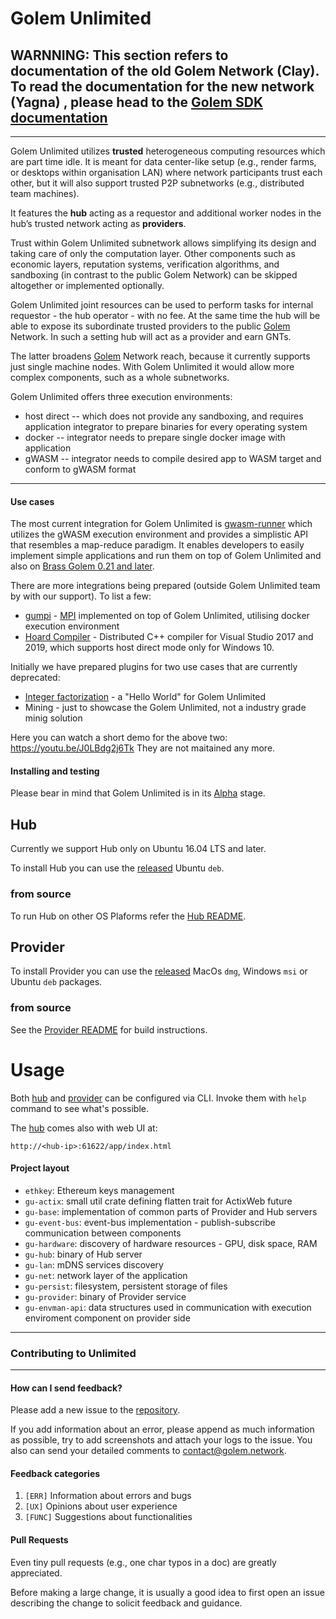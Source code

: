 # Golem Unlimited
## WARNNING: This section refers to documentation of the **old** Golem Network (Clay). To read the documentation for the new network (Yagna) , please head to the [Golem SDK documentation](https://handbook.golem.network)
---

Golem Unlimited utilizes **trusted** heterogeneous computing resources which are part time idle. It is meant for data center-like setup (e.g., render farms, or desktops within organisation LAN) where network participants trust each other, but it will also support trusted P2P subnetworks (e.g., distributed team machines).

It features the **hub** acting as a requestor and additional worker nodes in the hub’s trusted network acting as **providers**.

Trust within Golem Unlimited subnetwork allows simplifying its design and taking care of only the computation layer. Other components such as economic layers, reputation systems, verification algorithms, and sandboxing (in contrast to the public Golem Network) can be skipped altogether or implemented optionally.

Golem Unlimited joint resources can be used to perform tasks for internal requestor - the hub operator - with no fee. At the same time the hub will be able to expose its subordinate trusted providers to the public [Golem](https://golem.network) Network. In such a setting hub will act as a provider and earn GNTs.  

The latter broadens [Golem](https://golem.network) Network reach, because it currently supports just single machine nodes. With Golem Unlimited it would allow more complex components, such as a whole subnetworks.

Golem Unlimited offers three execution environments:
- host direct -- which does not provide any sandboxing, and requires application integrator to prepare binaries for every operating system
- docker -- integrator needs to prepare single docker image with application
- gWASM -- integrator needs to compile desired app to WASM target and conform to gWASM format

---

#### Use cases
The most current integration for Golem Unlimited is [gwasm-runner](https://github.com/golemfactory/gwasm-runner/) which utilizes the gWASM execution environment and provides a simplistic API that resembles a map-reduce paradigm. It enables developers to easily implement simple applications and run them on top of Golem Unlimited and also on [Brass Golem 0.21 and later](https://blog.golemproject.net/brass-golem-beta-0-21-0-hello-mainnet-gwasm/).

There are more integrations being prepared (outside Golem Unlimited team by with our support).
To list a few:
* [gumpi](https://github.com/golemfactory/gumpi) - [MPI](https://en.wikipedia.org/wiki/Message_Passing_Interface) implemented on top of Golem Unlimited, utilising docker execution environment
* [Hoard Compiler](https://github.com/hoardexchange/HoardCompiler) - Distributed C++ compiler
for Visual Studio 2017 and 2019, which supports host direct mode only for Windows 10.

Initially we have prepared plugins for two use cases that are currently deprecated:
* [Integer factorization](https://github.com/golemfactory/gu-int-factorization) - a "Hello
World" for Golem Unlimited 
* Mining - just to showcase the Golem Unlimited, not a industry grade minig solution 

Here you can watch a short demo for the above two: https://youtu.be/J0LBdg2j6Tk
They are not maitained any more.

#### Installing and testing

Please bear in mind that Golem Unlimited is in its [Alpha](https://en.wikipedia.org/wiki/Software_release_life_cycle#Alpha) stage.

## Hub
Currently we support Hub only on Ubuntu 16.04 LTS and later.

To install Hub you can use the [released](https://github.com/golemfactory/golem-unlimited/releases) Ubuntu `deb`.

### from source
To run Hub on other OS Plaforms refer the [Hub README](gu-hub).

## Provider

To install Provider you can use the [released](https://github.com/golemfactory/golem-unlimited/releases) MacOs `dmg`, Windows `msi` or Ubuntu `deb` packages.

### from source
See the [Provider README](gu-provider) for build instructions.

# Usage

Both [hub](gu-hub) and [provider](gu-provider) can be configured via CLI. Invoke them with `help`
command to see what's possible.

The [hub](gu-hub) comes also with web UI at:
```
http://<hub-ip>:61622/app/index.html
```

#### Project layout
*  `ethkey`: Ethereum keys management
*  `gu-actix`: small util crate defining flatten trait for ActixWeb future
*  `gu-base`: implementation of common parts of Provider and Hub servers
*  `gu-event-bus`: event-bus implementation - publish-subscribe communication between components
*  `gu-hardware`: discovery of hardware resources - GPU, disk space, RAM
*  `gu-hub`: binary of Hub server
*  `gu-lan`: mDNS services discovery
*  `gu-net`: network layer of the application
*  `gu-persist`: filesystem, persistent storage of files
*  `gu-provider`: binary of Provider service
*  `gu-envman-api`: data structures used in communication with execution enviroment component on provider side

---

### Contributing to Unlimited

---

#### How can I send feedback? 
Please add a new issue to the [repository](https://github.com/golemfactory/golem-unlimited/issues). 

If you add information about an error, please append as much information as possible, try to add screenshots and attach your logs to the issue. You also can send your detailed comments to [contact@golem.network](mailto:contact@golem.network).

#### Feedback categories

1. `[ERR]` Information about errors and bugs
2. `[UX]` Opinions about user experience
3. `[FUNC]` Suggestions about functionalities

#### Pull Requests

Even tiny pull requests (e.g., one char typos in a doc) are greatly appreciated.

Before making a large change, it is usually a good idea to first open an issue describing the change to solicit feedback and guidance.
